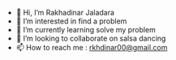 - 👋 Hi, I’m Rakhadinar Jaladara
- 👀 I’m interested in find a problem
- 🌱 I’m currently learning solve my problem
- 💞️ I’m looking to collaborate on salsa dancing
- 📫 How to reach me : rkhdinar00@gmail.com
